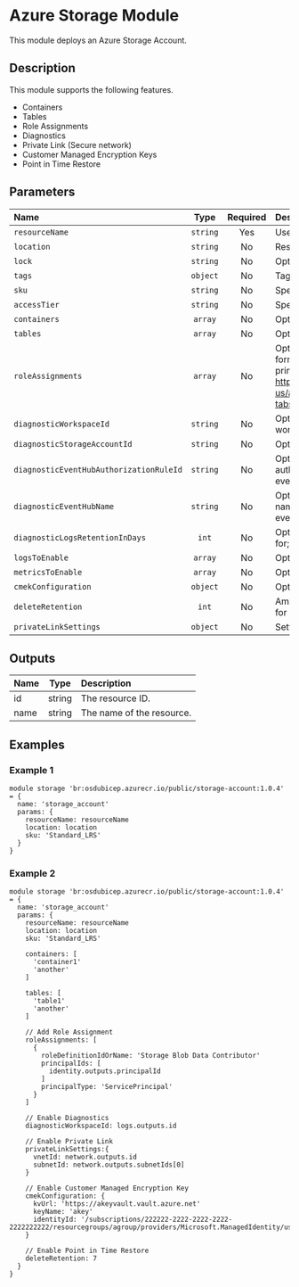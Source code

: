 # Azure Storage Module

This module deploys an Azure Storage Account.

## Description

This module supports the following features.

- Containers
- Tables
- Role Assignments
- Diagnostics
- Private Link (Secure network)
- Customer Managed Encryption Keys
- Point in Time Restore

## Parameters

| Name                                    | Type     | Required | Description                                                                                                                                                                                                                                                                   |
| :-------------------------------------- | :------: | :------: | :---------------------------------------------------------------------------------------------------------------------------------------------------------------------------------------------------------------------------------------------------------------------------- |
| `resourceName`                          | `string` | Yes      | Used to name all resources                                                                                                                                                                                                                                                    |
| `location`                              | `string` | No       | Resource Location.                                                                                                                                                                                                                                                            |
| `lock`                                  | `string` | No       | Optional. Specify the type of lock.                                                                                                                                                                                                                                           |
| `tags`                                  | `object` | No       | Tags.                                                                                                                                                                                                                                                                         |
| `sku`                                   | `string` | No       | Specifies the storage account sku type.                                                                                                                                                                                                                                       |
| `accessTier`                            | `string` | No       | Specifies the storage account access tier.                                                                                                                                                                                                                                    |
| `containers`                            | `array`  | No       | Optional. Array of Storage Containers to be created.                                                                                                                                                                                                                          |
| `tables`                                | `array`  | No       | Optional. Array of Storage Tables to be created.                                                                                                                                                                                                                              |
| `roleAssignments`                       | `array`  | No       | Optional. Array of objects that describe RBAC permissions, format { roleDefinitionResourceId (string), principalId (string), principalType (enum), enabled (bool) }. Ref: https://docs.microsoft.com/en-us/azure/templates/microsoft.authorization/roleassignments?tabs=bicep |
| `diagnosticWorkspaceId`                 | `string` | No       | Optional. Resource ID of the diagnostic log analytics workspace.                                                                                                                                                                                                              |
| `diagnosticStorageAccountId`            | `string` | No       | Optional. Resource ID of the diagnostic storage account.                                                                                                                                                                                                                      |
| `diagnosticEventHubAuthorizationRuleId` | `string` | No       | Optional. Resource ID of the diagnostic event hub authorization rule for the Event Hubs namespace in which the event hub should be created or streamed to.                                                                                                                    |
| `diagnosticEventHubName`                | `string` | No       | Optional. Name of the diagnostic event hub within the namespace to which logs are streamed. Without this, an event hub is created for each log category.                                                                                                                      |
| `diagnosticLogsRetentionInDays`         | `int`    | No       | Optional. Specifies the number of days that logs will be kept for; a value of 0 will retain data indefinitely.                                                                                                                                                                |
| `logsToEnable`                          | `array`  | No       | Optional. The name of logs that will be streamed.                                                                                                                                                                                                                             |
| `metricsToEnable`                       | `array`  | No       | Optional. The name of metrics that will be streamed.                                                                                                                                                                                                                          |
| `cmekConfiguration`                     | `object` | No       | Optional. Customer Managed Encryption Key.                                                                                                                                                                                                                                    |
| `deleteRetention`                       | `int`    | No       | Amount of days the soft deleted data is stored and available for recovery. 0 is off.                                                                                                                                                                                          |
| `privateLinkSettings`                   | `object` | No       | Settings Required to Enable Private Link                                                                                                                                                                                                                                      |

## Outputs

| Name | Type   | Description               |
| :--- | :----: | :------------------------ |
| id   | string | The resource ID.          |
| name | string | The name of the resource. |

## Examples

### Example 1

```bicep
module storage 'br:osdubicep.azurecr.io/public/storage-account:1.0.4' = {
  name: 'storage_account'
  params: {
    resourceName: resourceName
    location: location
    sku: 'Standard_LRS'
  }
}
```

### Example 2

```bicep
module storage 'br:osdubicep.azurecr.io/public/storage-account:1.0.4' = {
  name: 'storage_account'
  params: {
    resourceName: resourceName
    location: location
    sku: 'Standard_LRS'

    containers: [
      'container1'
      'another'
    ]

    tables: [
      'table1'
      'another'
    ]

    // Add Role Assignment
    roleAssignments: [
      {
        roleDefinitionIdOrName: 'Storage Blob Data Contributor'
        principalIds: [
          identity.outputs.principalId
        ]
        principalType: 'ServicePrincipal'
      }
    ]

    // Enable Diagnostics
    diagnosticWorkspaceId: logs.outputs.id

    // Enable Private Link
    privateLinkSettings:{
      vnetId: network.outputs.id
      subnetId: network.outputs.subnetIds[0]
    }

    // Enable Customer Managed Encryption Key
    cmekConfiguration: {
      kvUrl: 'https://akeyvault.vault.azure.net'
      keyName: 'akey'
      identityId: '/subscriptions/222222-2222-2222-2222-2222222222/resourcegroups/agroup/providers/Microsoft.ManagedIdentity/userAssignedIdentities/aidentity'
    }

    // Enable Point in Time Restore
    deleteRetention: 7
  }
}
```